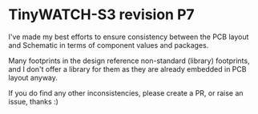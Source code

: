 # TinyWATCH-S3 revision P7

I've made my best efforts to ensure consistency between the PCB layout and Schematic in terms of component values and packages.

Many footprints in the design reference non-standard (library) footprints, and I don't offer a library for them as they are already embedded in PCB layout anyway. 

If you do find any other inconsistencies, please create a PR, or raise an issue, thanks :)